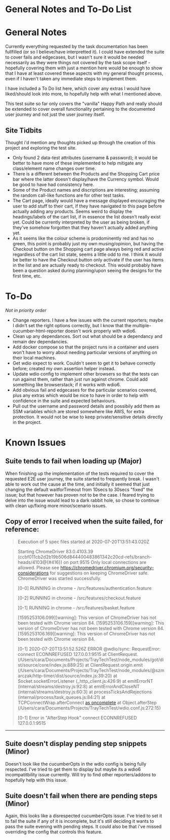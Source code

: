 # General Notes and To-Do List

# General Notes

Currently everything requested by the task documentation has been fullfilled (or so I believe/have interpretted it). I could have extended the suite to cover fails and edgecases, but I wasn't sure it would be needed necessarily as they were things not covered by the task scope itself - hopefully covering them with just a mention here would be enough to show that I have at least covered these aspects with my general thought process, even if I haven't taken any immediate steps to implement them.

I have included a To Do list here, which cover any extras I would have liked/should look into more, to hopefully help with what I mentioned above.

This test suite so far only covers the "vanilla" Happy Path and really should be extended to cover overall functionality pertaining to the documented user journey and not just the user journey itself.

## Site Tidbits

Thought i'd mention any thoughts picked up through the creation of this project and exploring the test site.

- Only found 2 data-test attributes (username & password); it would be better to have more of these implemented to help mitigate any class/element name changes over time.
- There is a different between the Products and the Shopping Cart price bar where the latter doesn't display/have the Currency symbol. Would be good to have had consistency here.
- Some of the Product names and discriptions are interesting; assuming the random call-like functions are for other test tasks.
- The Cart page, ideally would have a message displayed encouraging the user to add stuff to their cart, if they have navigated to this page before actually adding any products. Seems weird to display the headings/labels of the cart list, if in essence the list doesn't really exist yet. Could be currently interpreted by the user as being broken, if they've somehow forgotten that they haven't actually added anything yet.
- As it seems like the colour scheme is prodominently red and has no green, this point is probably just my own musing/opinion, but having the Checkout button on the Shopping cart page always being red and active regardless of the cart list state, seems a little odd to me. I think it would be better to have the Checkout button only activate if the user has items in the list and are actually ready to checkout. This would probably have been a question asked during planning/upon seeing the designs for the first time, etc.

# To-Do

_Not in priority order_

- Change reporters. I have a few issues with the current reporters; maybe I didn't set the right options correctly, but I know that the multiple-cucumber-html-reporter doesn't work properly with wdio6.
- Clean up any dependances. Sort out what should be a dependancy and remain dev dependancies.
- Add docker compose so that the project runs in a container and users won't have to worry about needing particular versions of anything on their local machines.
- Get wdio expect to work. Couldn't seem to get it to behave correctly before; created my own assertion helper instead.
- Update wdio config to implement other browsers so that the tests can run against them, rather than just run against chrome. Could add something like browserstack; if it works with wdio6.
- Add obvious fail and edgecases for the particular scenarios covered, plus any extras which would be nice to have in order to help with confidence in the suite and expected behaviours.
- Pull out the username and password details and possibily add them as SSM variables which are stored somewhere like AWS, for extra protection. It would not be wise to keep private/sensitive details directly in the project.

# Known Issues

## Suite tends to fail when loading up (Major)

When finishing up the implementation of the tests required to cover the requested E2E user journey, the suite started to frequently break. I wasn't able to work out the cause at the time, and initially it seemed that just changing the default waitforTimeout from 10secs to 30secs "fixed" the issue; but that however has proven not to be the case. I feared trying to delve into the issue would lead to a dark rabbit hole, so chose to continue with clean up/fixing more minor/scenario issues.

## Copy of error I received when the suite failed, for reference:

> Execution of 5 spec files started at 2020-07-20T13:51:43.020Z

> Starting ChromeDriver 83.0.4103.39 (ccbf011cb2d2b19b506d844400483861342c20cd-refs/branch-heads/4103@{#416}) on port 9515
> Only local connections are allowed.
> Please see https://chromedriver.chromium.org/security-considerations for suggestions on keeping ChromeDriver safe.
> ChromeDriver was started successfully.
>
> [0-0] RUNNING in chrome - /src/features/authentication.feature
>
> [0-2] RUNNING in chrome - /src/features/checkout.feature
>
> [0-1] RUNNING in chrome - /src/features/basket.feature
>
> [1595253106.099][warning]: This version of ChromeDriver has not been tested with Chrome version 84.
> [1595253106.159][warning]: This version of ChromeDriver has not been tested with Chrome version 84.
> [1595253106.169][warning]: This version of ChromeDriver has not been tested with Chrome version 84.
>
> [0-1] 2020-07-20T13:51:52.526Z ERROR @wdio/sync: RequestError: connect ECONNREFUSED 127.0.0.1:9515
> at ClientRequest.<anonymous> (/Users/cara/Documents/Projects/TrayTechTest/node_modules/got/dist/source/core/index.js:889:25)
> at ClientRequest.origin.emit (/Users/cara/Documents/Projects/TrayTechTest/node_modules/@szmarczak/http-timer/dist/source/index.js:39:20)
> at Socket.socketErrorListener (\_http_client.js:426:9)
> at emitErrorNT (internal/streams/destroy.js:92:8)
> at emitErrorAndCloseNT (internal/streams/destroy.js:60:3)
> at processTicksAndRejections (internal/process/task_queues.js:84:21)
> at TCPConnectWrap.afterConnect [as oncomplete](net.js:1137:16)
> at Object.afterStep (/Users/cara/Documents/Projects/TrayTechTest/wdio.conf.js:272:15)
>
> [0-1] Error in "AfterStep Hook"
> connect ECONNREFUSED 127.0.0.1:9515

---

## Suite doesn't display pending step snippets (Minor)

Doesn't look like the cucumberOpts in the wdio config is being fully respected. I've tried to get them to display but maybe its a wdio6 incompatitbility issue currently. Will try to find other reporters/addons to hopefully help with this issue.

## Suite doesn't fail when there are pending steps (Minor)

Again, this looks like a disrespected cucumberOpts issue. I've tried to set it to fail the suite if any of it is incomplete, but it's still deciding it wants to pass the suite evening with pending steps. It could also be that i've missed overriding the config that controls this feature.
